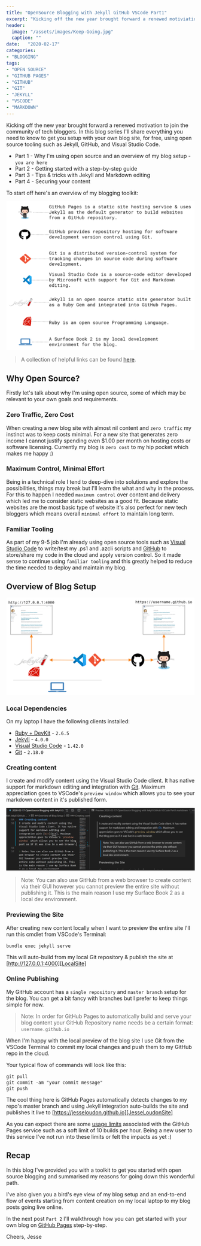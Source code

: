 ```yaml
---
title: "OpenSource Blogging with Jekyll GitHub VSCode Part1"
excerpt: "Kicking off the new year brought forward a renewed motiviation to join the community of tech bloggers. In this blog series I'll share everything you need to know to get you setup with your own blog site, for free, using open source tooling such as Jekyll, GitHub, and Visual Studio Code."
header:
  image: "/assets/images/Keep-Going.jpg"
  caption: ""
date:   "2020-02-17"
categories: 
- "BLOGGING"
tags: 
- "OPEN SOURCE"
- "GITHUB PAGES"
- "GITHUB"
- "GIT"
- "JEKYLL"
- "VSCODE"
- "MARKDOWN"
---
```

Kicking off the new year brought forward a renewed motivation to join the community of tech bloggers. In this blog series I'll share everything you need to know to get you setup with your own blog site, for free, using open source tooling such as Jekyll, GitHub, and Visual Studio Code.

* Part 1 - Why I'm using open source and an overview of my blog setup - `you are here`
* Part 2 - Getting started with a step-by-step guide
* Part 3 - Tips & tricks with Jekyll and Markdown editing
* Part 4 - Securing your content


To start off here's an overview of my blogging toolkit:

![OpenSourceBlogDependencies](/assets/images/OpenSourceBlogDependencies.png) 
> A collection of helpful links can be found [here][BloggingToolkit].

## Why Open Source?
Firstly let's talk about why I'm using open source, some of which may be relevant to your own goals and requirements.

### Zero Traffic, Zero Cost
When creating a new blog site with almost nil content and `zero traffic` my instinct was to keep costs minimal. For a new site that generates zero income I cannot justify spending even $1.00 per month on hosting costs or software licensing. Currently my blog is `zero cost` to my hip pocket which makes me happy :)

### Maximum Control, Minimal Effort
Being in a technical role I tend to deep-dive into solutions and explore the possibilities, things may break but I'll learn the what and why in the process. For this to happen I needed `maximum control` over content and delivery which led me to consider static websites as a good fit. Because static websites are the most basic type of website it's also perfect for new tech bloggers which means overall `minimal effort` to maintain long term.

### Familiar Tooling
As part of my 9-5 job I'm already using open source tools such as [Visual Studio Code][VisualStudioCode] to write/test my .ps1 and .azcli scripts and [GitHub][GitHub] to store/share my code in the cloud and apply version control. So it made sense to continue using `familiar tooling` and this greatly helped to reduce the time needed to deploy and maintain my blog. 

## Overview of Blog Setup
![OpenSourceBlogOverview](/assets/images/OpenSourceBlogDiagram.png)

### Local Dependencies
On my laptop I have the following clients installed:
- [Ruby + DevKit][RubyInstaller] - `2.6.5`
- [Jekyll][JekyllWindowsInstall] - `4.0.0`
- [Visual Studio Code][VisualStudioCode] - `1.42.0`
- [Git][Git] - `2.18.0`

### Creating content
I create and modify content using the Visual Studio Code client. It has native support for markdown editing and integration with [Git][Git]. Maximum appreciation goes to VSCode's `preview window` which allows you to see your markdown content in it's published form.

![VSCodePreview](/assets/images/VSCode-Preview.png)

> Note: You can also use GitHub from a web browser to create content via their GUI however you cannot preview the entire site without publishing it. This is the main reason I use my Surface Book 2 as a local dev environment.

### Previewing the Site
After creating new content locally when I want to preview the entire site I'll run this cmdlet from VSCode's Terminal:
```
bundle exec jekyll serve
```
This will auto-build from my local Git repository & publish the site at [http://127.0.0.1:4000][LocalSite]

### Online Publishing
My GitHub account has a `single repository` and `master branch` setup for the blog. You can get a bit fancy with branches but I prefer to keep things simple for now.

> Note: In order for GitHub Pages to automatically build and serve your blog content your GitHub Repository name needs be a certain format: `username.github.io`

When I'm happy with the local preview of the blog site I use Git from the VSCode Terminal to commit my local changes and push them to my GitHub repo in the cloud. 

Your typical flow of commands will look like this:
```
git pull
git commit -am "your commit message"
git push
```

The cool thing here is GitHub Pages automatically detects changes to my repo's master branch and using Jekyll integration auto-builds the site and publishes it live to [https://jesseloudon.github.io][JesseLoudonSite]

As you can expect there are some [usage limits][GitHubPagesUsageLimits] associated with the GitHub Pages service such as a soft limit of 10 builds per hour. Being a new user to this service I've not run into these limits or felt the impacts as yet :)

## Recap
In this blog I've provided you with a toolkit to get you started with open source blogging and summarised my reasons for going down this wonderful path. 

I've also given you a bird's eye view of my blog setup and an end-to-end flow of events starting from content creation on my local laptop to my blog posts going live online.

In the next post `Part 2` I'll walkthrough how you can get started with your own blog on [GitHub Pages][GitHubPages] step-by-step.

Cheers,
Jesse

[GitHubPagesUsageLimits]:https://help.github.com/en/github/working-with-github-pages/about-github-pages
[LocalSite]:http://127.0.0.1:4000
[RubyInstaller]:https://rubyinstaller.org/downloads/
[JekyllWindowsInstall]:https://jekyllrb.com/docs/installation/windows/
[JesseLoudonSite]:https://jesseloudon.github.io
[Part1]:"https://jesseloudon.github.io/blogging/OpenSource-Blogging-with-Jekyll-GitHub-VSCode-Part1/
[GitHubPages]:https://pages.github.com/
[GitHub]:https://github.com/
[Git]:https://git-scm.com/downloads
[VisualStudioCode]:https://code.visualstudio.com/download
[BloggingToolkit]:https://jesseloudon.github.io/BloggingToolkit/